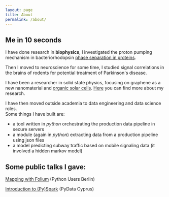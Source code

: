 ```yaml
---
layout: page
title: About
permalink: /about/
---
```



## Me in 10 seconds

I have done research in **biophysics**, I investigated the proton pumping mechanism in bacteriorhodopsin [phase separation in proteins](https://www.academia.edu/1107753/Liquid-Liquid_Phase_Separation_in_Protein_Solutions_Controlled_by_Multivalent_Salts_and_Temperature).

Then I moved to neuroscience for some time, I studied signal correlations in the brains of rodents for potential treatment of Parkinson's disease.

I have been a researcher in solid state physics, focusing on graphene as a new nanomaterial and [organic solar cells](https://www.sciencedirect.com/science/article/abs/pii/S0040609019302780). [Here](https://scholar.google.com/citations?user=i7TBNSMAAAAJ&hl=en) you can find more about my research.

I have then moved outside academia to data engineering and data science roles.    
Some things I have built are:
- a tool written in *python* orchestrating the production data pipeline in secure servers
- a module (again in *python*) extracting data from a production pipeline using json files
- a model predicting subway traffic based on mobile signaling data (it involved a hidden markov model)

## Some public talks I gave:
[Mapping with Folium](https://www.meetup.com/Python-Users-Berlin-PUB/events/xmdjfmywpbmb/) (Python Users Berlin)

[Introduction to (Py)Spark](https://www.meetup.com/fr-FR/PyData-Cyprus/events/259617209/) (PyData Cyprus)

